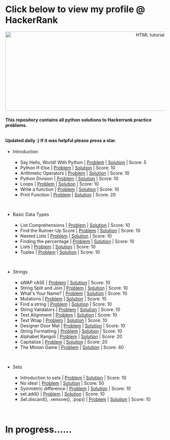 <!DOCTYPE html>
<html>
 
<body>

<h1>Click below to view my profile @ HackerRank</h1>

<p></p>

 <a align="center" href="https://www.hackerrank.com/Manoj_Suresh?hr_r=1"><img src="https://camo.githubusercontent.com/49e713e1463692beaff7b552eb60511454485659f6131286eeab9db84e91840a/68747470733a2f2f69302e77702e636f6d2f6772616473696e67616d65732e636f6d2f77702d636f6e74656e742f75706c6f6164732f323031362f30352f3835363737315f3636383232343035333139373834315f313934333639393030395f6f2e706e67" alt="HTML tutorial" style="width:900px;height:250px;"></a>
 
 <h4>This repository contains all python solutions to Hackerrank practice problems.<br><br>

  Updated daily :) If it was helpful please press a star.</h4>
 
 
 <ul>
<li>Introduction
<ul type="square"><br>
  <li>Say Hello, World! With Python | <a href="https://www.hackerrank.com/challenges/py-hello-world/problem">Problem</a> | <a href="https://github.com/manojscoder/HackerRank_Python/blob/main/Introduction/Say%20%22Hello%2C%20World!%22%20With%20Python.py">Solution</a> | Score: 5
</li>
  <li>Python If-Else | <a href="https://www.hackerrank.com/challenges/py-if-else/problem">Problem</a> | <a href="https://github.com/manojscoder/HackerRank_Python/blob/main/Introduction/Python%20If-Else.py">Solution</a> | Score: 10
</li>
<li>Arithmetic Operators | <a href="https://www.hackerrank.com/challenges/python-arithmetic-operators/problem">Problem</a> | <a href="https://github.com/manojscoder/HackerRank_Python/blob/main/Introduction/Arithmetic%20Operators.py">Solution</a> | Score: 10
</li>
<li>Python Division | <a href="https://www.hackerrank.com/challenges/python-division/problem">Problem</a> | <a href="https://github.com/manojscoder/HackerRank_Python/blob/main/Introduction/Python%3A%20Division.py">Solution</a> | Score: 10
</li>
<li>Loops | <a href="https://www.hackerrank.com/challenges/python-loops/problem">Problem</a> | <a href="https://github.com/manojscoder/HackerRank_Python/blob/main/Introduction/Loops.py">Solution</a> | Score: 10
</li>
<li>Write a function | <a href="https://www.hackerrank.com/challenges/write-a-function/problem">Problem</a> | <a href="https://github.com/manojscoder/HackerRank_Python/blob/main/Introduction/Write%20a%20function.py">Solution</a> | Score: 10
</li>
<li>Print Function | <a href="https://www.hackerrank.com/challenges/python-print/problem">Problem</a> | <a href="https://github.com/manojscoder/HackerRank_Python/blob/main/Introduction/Print%20Function.py">Solution</a> | Score: 20
</li>
 
</ul>
</li>
</ul><br>
 
 
 
 <ul>
<li>Basic Data Types
<ul type="square"><br>
  <li>List Comprehensions | <a href="https://www.hackerrank.com/challenges/list-comprehensions/problem">Problem</a> | <a href="https://github.com/manojscoder/HackerRank_Python/blob/main/Basic%20Data%20Types/List%20Comprehensions.py">Solution</a> | Score: 10
</li>
  <li>Find the Runner-Up Score | <a href="https://www.hackerrank.com/challenges/find-second-maximum-number-in-a-list/problem">Problem</a> | <a href="https://github.com/manojscoder/HackerRank_Python/blob/main/Basic%20Data%20Types/Find%20the%20Runner-Up%20Score.py">Solution</a> | Score: 10
</li>
<li>Nested Lists | <a href="https://www.hackerrank.com/challenges/nested-list/problem">Problem</a> | <a href="https://github.com/manojscoder/HackerRank_Python/blob/main/Basic%20Data%20Types/Nested%20Lists.py">Solution</a> | Score: 10
</li>
<li>Finding the percentage | <a href="https://www.hackerrank.com/challenges/finding-the-percentage/problem">Problem</a> | <a href="https://github.com/manojscoder/HackerRank_Python/blob/main/Basic%20Data%20Types/Find%20the%20percentage.py">Solution</a> | Score: 10
</li>
<li>Lists | <a href="https://www.hackerrank.com/challenges/python-lists/problem">Problem</a> | <a href="https://github.com/manojscoder/HackerRank_Python/blob/main/Basic%20Data%20Types/Lists.py">Solution</a> | Score: 10
</li>
<li>Tuples | <a href="https://www.hackerrank.com/challenges/python-tuples/problem">Problem</a> | <a href="https://github.com/manojscoder/HackerRank_Python/blob/main/Basic%20Data%20Types/Tuples.py">Solution</a> | Score: 10
</li>
 </ul></li></ul><br>
 
 <ul>
<li>Strings
<ul type="square"><br>
  <li>sWAP cASE | <a href="https://www.hackerrank.com/challenges/swap-case/problem">Problem</a> | <a href="https://github.com/manojscoder/HackerRank_Python/blob/main/Strings/sWAP%20cASE.py">Solution</a> | Score: 10
</li>
  <li>String Split and Join | <a href="https://www.hackerrank.com/challenges/python-string-split-and-join/problem">Problem</a> | <a href="https://github.com/manojscoder/HackerRank_Python/blob/main/Strings/String%20Split%20and%20Join.py">Solution</a> | Score: 10
</li>
<li>What's Your Name? | <a href="https://www.hackerrank.com/challenges/whats-your-name/problem">Problem</a> | <a href="https://github.com/manojscoder/HackerRank_Python/blob/main/Strings/What's%20Your%20Name%3F.py">Solution</a> | Score: 10
</li>
<li>Mutations | <a href="https://www.hackerrank.com/challenges/python-mutations/problem">Problem</a> | <a href="https://github.com/manojscoder/HackerRank_Python/blob/main/Strings/Mutations.py">Solution</a> | Score: 10
</li>
<li>Find a string | <a href="https://www.hackerrank.com/challenges/find-a-string/problem">Problem</a> | <a href="https://github.com/manojscoder/HackerRank_Python/blob/main/Strings/Find%20a%20string.py">Solution</a> | Score: 10
 </li>
  <li>String Validators | <a href="https://www.hackerrank.com/challenges/string-validators/problem">Problem</a> | <a href="https://github.com/manojscoder/HackerRank_Python/blob/main/Strings/String%20Validators.py">Solution</a> | Score: 10
</li>
  <li>Text Alignment | <a href="https://www.hackerrank.com/challenges/text-alignment/problem">Problem</a> | <a href="https://github.com/manojscoder/HackerRank_Python/blob/main/Strings/Text%20Alignment.py">Solution</a> | Score: 10
</li>
<li>Text Wrap | <a href="https://www.hackerrank.com/challenges/text-wrap/problem">Problem</a> | <a href="https://github.com/manojscoder/HackerRank_Python/blob/main/Strings/Text%20Wrap.py">Solution</a> | Score: 10
</li>
<li>Designer Door Mat | <a href="https://www.hackerrank.com/challenges/designer-door-mat/problem">Problem</a> | <a href="https://github.com/manojscoder/HackerRank_Python/blob/main/Strings/Designer%20door%20mat.py">Solution</a> | Score: 10
</li>
<li>String Formatting | <a href="https://www.hackerrank.com/challenges/python-string-formatting/problem">Problem</a> | <a href="https://github.com/manojscoder/HackerRank_Python/blob/main/Strings/String%20formatting.py">Solution</a> | Score: 10
 </li>
 <li>Alphabet Rangoli | <a href="https://www.hackerrank.com/challenges/alphabet-rangoli/problem">Problem</a> | <a href="https://github.com/manojscoder/HackerRank_Python/blob/main/Strings/Alphabet%20Rangoli.py">Solution</a> | Score: 20
</li>
<li>Capitalize | <a href="https://www.hackerrank.com/challenges/capitalize/problem">Problem</a> | <a href="https://github.com/manojscoder/HackerRank_Python/blob/main/Strings/Capitalize.py">Solution</a> | Score: 20
</li>
<li>The Minion Game | <a href="https://www.hackerrank.com/challenges/the-minion-game/problem">Problem</a> | <a href="https://github.com/manojscoder/HackerRank_Python/blob/main/Strings/The%20Minion%20Game.py">Solution</a> | Score: 40
</li>
 

 </ul></li></ul><br>
 
 <ul>
<li>Sets
<ul type="square"><br>
  <li>Introduction to sets | <a href="https://www.hackerrank.com/challenges/py-introduction-to-sets/problem">Problem</a> | <a href="https://github.com/manojscoder/HackerRank_Python/blob/main/Sets/Introduction%20to%20sets.py">Solution</a> | Score: 10
</li>
  <li>No idea! | <a href="https://www.hackerrank.com/challenges/no-idea/problem">Problem</a> | <a href="https://github.com/manojscoder/HackerRank_Python/blob/main/Sets/No%20idea!.py">Solution</a> | Score: 50
</li>
<li>Symmetric difference | <a href="https://www.hackerrank.com/challenges/symmetric-difference/problem">Problem</a> | <a href="https://github.com/manojscoder/HackerRank_Python/blob/main/Sets/Symmetric%20Difference.py">Solution</a> | Score: 10
</li>
<li>set.add() | <a href="https://www.hackerrank.com/challenges/py-set-add/problem">Problem</a> | <a href="https://github.com/manojscoder/HackerRank_Python/blob/main/Sets/Set.add().py">Solution</a> | Score: 10
</li>
<li>Set.discard(), .remove(), .pop() | <a href="https://www.hackerrank.com/challenges/py-set-discard-remove-pop/problem">Problem</a> | <a href="https://github.com/manojscoder/HackerRank_Python/blob/main/Sets/Set.discard()%2Cremove()%20%26%20pop().py">Solution</a> | Score: 10
 </li>
  
 

 </ul></li></ul><br>
 
 <h1>In progress......</h1>

</body>
</html>
